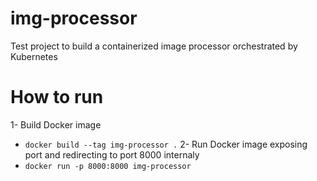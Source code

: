 # img-processor
Test project to build a containerized image processor orchestrated by Kubernetes

# How to run
1- Build Docker image
  - `docker build --tag img-processor .`
2- Run Docker image exposing port and redirecting to port 8000 internaly
  - `docker run -p 8000:8000 img-processor`